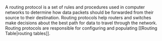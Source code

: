 A routing protocol is a set of rules and procedures used in computer networks to determine how data packets should be forwarded from their source to their destination. Routing protocols help routers and switches make decisions about the best path for data to travel through the network.
Routing protocols are responsible for configuring and populating [[Routing Table|routing tables]].